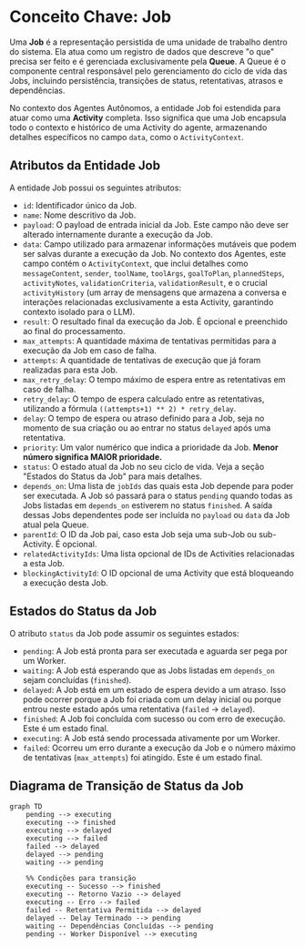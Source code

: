 # Conceito Chave: Job

Uma **Job** é a representação persistida de uma unidade de trabalho dentro do sistema. Ela atua como um registro de dados que descreve "o que" precisa ser feito e é gerenciada exclusivamente pela **Queue**. A Queue é o componente central responsável pelo gerenciamento do ciclo de vida das Jobs, incluindo persistência, transições de status, retentativas, atrasos e dependências.

No contexto dos Agentes Autônomos, a entidade Job foi estendida para atuar como uma **Activity** completa. Isso significa que uma Job encapsula todo o contexto e histórico de uma Activity do agente, armazenando detalhes específicos no campo `data`, como o `ActivityContext`.

## Atributos da Entidade Job

A entidade Job possui os seguintes atributos:

- `id`: Identificador único da Job.
- `name`: Nome descritivo da Job.
- `payload`: O payload de entrada inicial da Job. Este campo não deve ser alterado internamente durante a execução da Job.
- `data`: Campo utilizado para armazenar informações mutáveis que podem ser salvas durante a execução da Job. No contexto dos Agentes, este campo contém o `ActivityContext`, que inclui detalhes como `messageContent`, `sender`, `toolName`, `toolArgs`, `goalToPlan`, `plannedSteps`, `activityNotes`, `validationCriteria`, `validationResult`, e o crucial `activityHistory` (um array de mensagens que armazena a conversa e interações relacionadas exclusivamente a esta Activity, garantindo contexto isolado para o LLM).
- `result`: O resultado final da execução da Job. É opcional e preenchido ao final do processamento.
- `max_attempts`: A quantidade máxima de tentativas permitidas para a execução da Job em caso de falha.
- `attempts`: A quantidade de tentativas de execução que já foram realizadas para esta Job.
- `max_retry_delay`: O tempo máximo de espera entre as retentativas em caso de falha.
- `retry_delay`: O tempo de espera calculado entre as retentativas, utilizando a fórmula `((attempts+1) ** 2) * retry_delay`.
- `delay`: O tempo de espera ou atraso definido para a Job, seja no momento de sua criação ou ao entrar no status `delayed` após uma retentativa.
- `priority`: Um valor numérico que indica a prioridade da Job. **Menor número significa MAIOR prioridade.**
- `status`: O estado atual da Job no seu ciclo de vida. Veja a seção "Estados do Status da Job" para mais detalhes.
- `depends_on`: Uma lista de `jobIds` das quais esta Job depende para poder ser executada. A Job só passará para o status `pending` quando todas as Jobs listadas em `depends_on` estiverem no status `finished`. A saída dessas Jobs dependentes pode ser incluída no `payload` ou `data` da Job atual pela Queue.
- `parentId`: O ID da Job pai, caso esta Job seja uma sub-Job ou sub-Activity. É opcional.
- `relatedActivityIds`: Uma lista opcional de IDs de Activities relacionadas a esta Job.
- `blockingActivityId`: O ID opcional de uma Activity que está bloqueando a execução desta Job.

## Estados do Status da Job

O atributo `status` da Job pode assumir os seguintes estados:

- `pending`: A Job está pronta para ser executada e aguarda ser pega por um Worker.
- `waiting`: A Job está esperando que as Jobs listadas em `depends_on` sejam concluídas (`finished`).
- `delayed`: A Job está em um estado de espera devido a um atraso. Isso pode ocorrer porque a Job foi criada com um delay inicial ou porque entrou neste estado após uma retentativa (`failed` -> `delayed`).
- `finished`: A Job foi concluída com sucesso ou com erro de execução. Este é um estado final.
- `executing`: A Job está sendo processada ativamente por um Worker.
- `failed`: Ocorreu um erro durante a execução da Job e o número máximo de tentativas (`max_attempts`) foi atingido. Este é um estado final.

## Diagrama de Transição de Status da Job

```mermaid
graph TD
    pending --> executing
    executing --> finished
    executing --> delayed
    executing --> failed
    failed --> delayed
    delayed --> pending
    waiting --> pending

    %% Condições para transição
    executing -- Sucesso --> finished
    executing -- Retorno Vazio --> delayed
    executing -- Erro --> failed
    failed -- Retentativa Permitida --> delayed
    delayed -- Delay Terminado --> pending
    waiting -- Dependências Concluídas --> pending
    pending -- Worker Disponível --> executing
```
